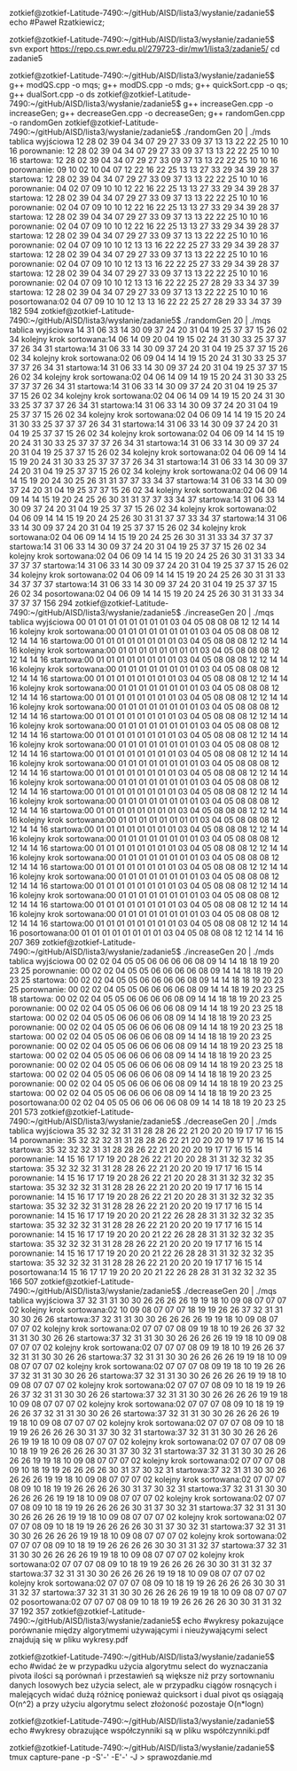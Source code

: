 zotkief@zotkief-Latitude-7490:~/gitHub/AISD/lista3/wysłanie/zadanie5$ echo #Paweł Rzatkiewicz;

zotkief@zotkief-Latitude-7490:~/gitHub/AISD/lista3/wysłanie/zadanie5$ svn export https://repo.cs.pwr.edu.pl/279723-dir/mw1/lista3/zadanie5/
cd zadanie5

zotkief@zotkief-Latitude-7490:~/gitHub/AISD/lista3/wysłanie/zadanie5$ g++ modQS.cpp -o mqs; g++ modDS.cpp -o mds; g++ quickSort.cpp -o qs; g++ dualSort.cpp -o ds
zotkief@zotkief-Latitude-7490:~/gitHub/AISD/lista3/wysłanie/zadanie5$ g++ increaseGen.cpp -o increaseGen; g++ decreaseGen.cpp -o decreaseGen; g++ randomGen.cpp -o randomGen
zotkief@zotkief-Latitude-7490:~/gitHub/AISD/lista3/wysłanie/zadanie5$ ./randomGen 20 | ./mds
tablica wyjściowa
12 28 02 39 04 34 07 29 27 33 09 37 13 13 22 22 25 10 10 16 
porownanie:
12 28 02 39 04 34 07 29 27 33 09 37 13 13 22 22 25 10 10 16 
startowa:
12 28 02 39 04 34 07 29 27 33 09 37 13 13 22 22 25 10 10 16 
porownanie:
09 10 02 10 04 07 12 22 16 22 25 13 13 27 33 29 34 39 28 37 
startowa:
12 28 02 39 04 34 07 29 27 33 09 37 13 13 22 22 25 10 10 16 
porownanie:
04 02 07 09 10 10 12 22 16 22 25 13 13 27 33 29 34 39 28 37 
startowa:
12 28 02 39 04 34 07 29 27 33 09 37 13 13 22 22 25 10 10 16 
porownanie:
02 04 07 09 10 10 12 22 16 22 25 13 13 27 33 29 34 39 28 37 
startowa:
12 28 02 39 04 34 07 29 27 33 09 37 13 13 22 22 25 10 10 16 
porownanie:
02 04 07 09 10 10 12 22 16 22 25 13 13 27 33 29 34 39 28 37 
startowa:
12 28 02 39 04 34 07 29 27 33 09 37 13 13 22 22 25 10 10 16 
porownanie:
02 04 07 09 10 10 12 13 13 16 22 22 25 27 33 29 34 39 28 37 
startowa:
12 28 02 39 04 34 07 29 27 33 09 37 13 13 22 22 25 10 10 16 
porownanie:
02 04 07 09 10 10 12 13 13 16 22 22 25 27 33 29 34 39 28 37 
startowa:
12 28 02 39 04 34 07 29 27 33 09 37 13 13 22 22 25 10 10 16 
porownanie:
02 04 07 09 10 10 12 13 13 16 22 22 25 27 28 29 33 34 37 39 
startowa:
12 28 02 39 04 34 07 29 27 33 09 37 13 13 22 22 25 10 10 16 
posortowana:02 04 07 09 10 10 12 13 13 16 22 22 25 27 28 29 33 34 37 39 
182 594
zotkief@zotkief-Latitude-7490:~/gitHub/AISD/lista3/wysłanie/zadanie5$ ./randomGen 20 | ./mqs
tablica wyjściowa
14 31 06 33 14 30 09 37 24 20 31 04 19 25 37 37 15 26 02 34 
kolejny krok
sortowana:14 06 14 09 20 04 19 15 02 24 31 30 33 25 37 37 37 26 34 31 
startowa:14 31 06 33 14 30 09 37 24 20 31 04 19 25 37 37 15 26 02 34 
kolejny krok
sortowana:02 06 09 04 14 14 19 15 20 24 31 30 33 25 37 37 37 26 34 31 
startowa:14 31 06 33 14 30 09 37 24 20 31 04 19 25 37 37 15 26 02 34 
kolejny krok
sortowana:02 04 06 14 09 14 19 15 20 24 31 30 33 25 37 37 37 26 34 31 
startowa:14 31 06 33 14 30 09 37 24 20 31 04 19 25 37 37 15 26 02 34 
kolejny krok
sortowana:02 04 06 14 09 14 19 15 20 24 31 30 33 25 37 37 37 26 34 31 
startowa:14 31 06 33 14 30 09 37 24 20 31 04 19 25 37 37 15 26 02 34 
kolejny krok
sortowana:02 04 06 09 14 14 19 15 20 24 31 30 33 25 37 37 37 26 34 31 
startowa:14 31 06 33 14 30 09 37 24 20 31 04 19 25 37 37 15 26 02 34 
kolejny krok
sortowana:02 04 06 09 14 14 15 19 20 24 31 30 33 25 37 37 37 26 34 31 
startowa:14 31 06 33 14 30 09 37 24 20 31 04 19 25 37 37 15 26 02 34 
kolejny krok
sortowana:02 04 06 09 14 14 15 19 20 24 31 30 33 25 37 37 37 26 34 31 
startowa:14 31 06 33 14 30 09 37 24 20 31 04 19 25 37 37 15 26 02 34 
kolejny krok
sortowana:02 04 06 09 14 14 15 19 20 24 30 25 26 31 31 37 37 33 34 37 
startowa:14 31 06 33 14 30 09 37 24 20 31 04 19 25 37 37 15 26 02 34 
kolejny krok
sortowana:02 04 06 09 14 14 15 19 20 24 25 26 30 31 31 37 37 33 34 37 
startowa:14 31 06 33 14 30 09 37 24 20 31 04 19 25 37 37 15 26 02 34 
kolejny krok
sortowana:02 04 06 09 14 14 15 19 20 24 25 26 30 31 31 37 37 33 34 37 
startowa:14 31 06 33 14 30 09 37 24 20 31 04 19 25 37 37 15 26 02 34 
kolejny krok
sortowana:02 04 06 09 14 14 15 19 20 24 25 26 30 31 31 33 34 37 37 37 
startowa:14 31 06 33 14 30 09 37 24 20 31 04 19 25 37 37 15 26 02 34 
kolejny krok
sortowana:02 04 06 09 14 14 15 19 20 24 25 26 30 31 31 33 34 37 37 37 
startowa:14 31 06 33 14 30 09 37 24 20 31 04 19 25 37 37 15 26 02 34 
kolejny krok
sortowana:02 04 06 09 14 14 15 19 20 24 25 26 30 31 31 33 34 37 37 37 
startowa:14 31 06 33 14 30 09 37 24 20 31 04 19 25 37 37 15 26 02 34 
posortowana:02 04 06 09 14 14 15 19 20 24 25 26 30 31 31 33 34 37 37 37 
156 294
zotkief@zotkief-Latitude-7490:~/gitHub/AISD/lista3/wysłanie/zadanie5$ ./increaseGen 20 | ./mqs
tablica wyjściowa
00 01 01 01 01 01 01 01 01 03 04 05 08 08 08 12 12 14 14 16 
kolejny krok
sortowana:00 01 01 01 01 01 01 01 01 03 04 05 08 08 08 12 12 14 14 16 
startowa:00 01 01 01 01 01 01 01 01 03 04 05 08 08 08 12 12 14 14 16 
kolejny krok
sortowana:00 01 01 01 01 01 01 01 01 03 04 05 08 08 08 12 12 14 14 16 
startowa:00 01 01 01 01 01 01 01 01 03 04 05 08 08 08 12 12 14 14 16 
kolejny krok
sortowana:00 01 01 01 01 01 01 01 01 03 04 05 08 08 08 12 12 14 14 16 
startowa:00 01 01 01 01 01 01 01 01 03 04 05 08 08 08 12 12 14 14 16 
kolejny krok
sortowana:00 01 01 01 01 01 01 01 01 03 04 05 08 08 08 12 12 14 14 16 
startowa:00 01 01 01 01 01 01 01 01 03 04 05 08 08 08 12 12 14 14 16 
kolejny krok
sortowana:00 01 01 01 01 01 01 01 01 03 04 05 08 08 08 12 12 14 14 16 
startowa:00 01 01 01 01 01 01 01 01 03 04 05 08 08 08 12 12 14 14 16 
kolejny krok
sortowana:00 01 01 01 01 01 01 01 01 03 04 05 08 08 08 12 12 14 14 16 
startowa:00 01 01 01 01 01 01 01 01 03 04 05 08 08 08 12 12 14 14 16 
kolejny krok
sortowana:00 01 01 01 01 01 01 01 01 03 04 05 08 08 08 12 12 14 14 16 
startowa:00 01 01 01 01 01 01 01 01 03 04 05 08 08 08 12 12 14 14 16 
kolejny krok
sortowana:00 01 01 01 01 01 01 01 01 03 04 05 08 08 08 12 12 14 14 16 
startowa:00 01 01 01 01 01 01 01 01 03 04 05 08 08 08 12 12 14 14 16 
kolejny krok
sortowana:00 01 01 01 01 01 01 01 01 03 04 05 08 08 08 12 12 14 14 16 
startowa:00 01 01 01 01 01 01 01 01 03 04 05 08 08 08 12 12 14 14 16 
kolejny krok
sortowana:00 01 01 01 01 01 01 01 01 03 04 05 08 08 08 12 12 14 14 16 
startowa:00 01 01 01 01 01 01 01 01 03 04 05 08 08 08 12 12 14 14 16 
kolejny krok
sortowana:00 01 01 01 01 01 01 01 01 03 04 05 08 08 08 12 12 14 14 16 
startowa:00 01 01 01 01 01 01 01 01 03 04 05 08 08 08 12 12 14 14 16 
kolejny krok
sortowana:00 01 01 01 01 01 01 01 01 03 04 05 08 08 08 12 12 14 14 16 
startowa:00 01 01 01 01 01 01 01 01 03 04 05 08 08 08 12 12 14 14 16 
kolejny krok
sortowana:00 01 01 01 01 01 01 01 01 03 04 05 08 08 08 12 12 14 14 16 
startowa:00 01 01 01 01 01 01 01 01 03 04 05 08 08 08 12 12 14 14 16 
kolejny krok
sortowana:00 01 01 01 01 01 01 01 01 03 04 05 08 08 08 12 12 14 14 16 
startowa:00 01 01 01 01 01 01 01 01 03 04 05 08 08 08 12 12 14 14 16 
kolejny krok
sortowana:00 01 01 01 01 01 01 01 01 03 04 05 08 08 08 12 12 14 14 16 
startowa:00 01 01 01 01 01 01 01 01 03 04 05 08 08 08 12 12 14 14 16 
kolejny krok
sortowana:00 01 01 01 01 01 01 01 01 03 04 05 08 08 08 12 12 14 14 16 
startowa:00 01 01 01 01 01 01 01 01 03 04 05 08 08 08 12 12 14 14 16 
posortowana:00 01 01 01 01 01 01 01 01 03 04 05 08 08 08 12 12 14 14 16 
207 369
zotkief@zotkief-Latitude-7490:~/gitHub/AISD/lista3/wysłanie/zadanie5$ ./increaseGen 20 | ./mds 
tablica wyjściowa
00 02 02 04 05 05 06 06 06 06 08 09 14 14 18 18 19 20 23 25 
porownanie:
00 02 02 04 05 05 06 06 06 06 08 09 14 14 18 18 19 20 23 25 
startowa:
00 02 02 04 05 05 06 06 06 06 08 09 14 14 18 18 19 20 23 25 
porownanie:
00 02 02 04 05 05 06 06 06 06 08 09 14 14 18 19 20 23 25 18 
startowa:
00 02 02 04 05 05 06 06 06 06 08 09 14 14 18 18 19 20 23 25 
porownanie:
00 02 02 04 05 05 06 06 06 06 08 09 14 14 18 19 20 23 25 18 
startowa:
00 02 02 04 05 05 06 06 06 06 08 09 14 14 18 18 19 20 23 25 
porownanie:
00 02 02 04 05 05 06 06 06 06 08 09 14 14 18 19 20 23 25 18 
startowa:
00 02 02 04 05 05 06 06 06 06 08 09 14 14 18 18 19 20 23 25 
porownanie:
00 02 02 04 05 05 06 06 06 06 08 09 14 14 18 19 20 23 25 18 
startowa:
00 02 02 04 05 05 06 06 06 06 08 09 14 14 18 18 19 20 23 25 
porownanie:
00 02 02 04 05 05 06 06 06 06 08 09 14 14 18 19 20 23 25 18 
startowa:
00 02 02 04 05 05 06 06 06 06 08 09 14 14 18 18 19 20 23 25 
porownanie:
00 02 02 04 05 05 06 06 06 06 08 09 14 14 18 18 19 20 23 25 
startowa:
00 02 02 04 05 05 06 06 06 06 08 09 14 14 18 18 19 20 23 25 
posortowana:00 02 02 04 05 05 06 06 06 06 08 09 14 14 18 18 19 20 23 25 
201 573
zotkief@zotkief-Latitude-7490:~/gitHub/AISD/lista3/wysłanie/zadanie5$ ./decreaseGen 20 | ./mds
tablica wyjściowa
35 32 32 32 31 31 28 28 26 22 21 20 20 20 19 17 17 16 15 14 
porownanie:
35 32 32 32 31 31 28 28 26 22 21 20 20 20 19 17 17 16 15 14 
startowa:
35 32 32 32 31 31 28 28 26 22 21 20 20 20 19 17 17 16 15 14 
porownanie:
14 15 16 17 17 19 20 28 26 22 21 20 20 28 31 31 32 32 32 35 
startowa:
35 32 32 32 31 31 28 28 26 22 21 20 20 20 19 17 17 16 15 14 
porownanie:
14 15 16 17 17 19 20 28 26 22 21 20 20 28 31 31 32 32 32 35 
startowa:
35 32 32 32 31 31 28 28 26 22 21 20 20 20 19 17 17 16 15 14 
porownanie:
14 15 16 17 17 19 20 28 26 22 21 20 20 28 31 31 32 32 32 35 
startowa:
35 32 32 32 31 31 28 28 26 22 21 20 20 20 19 17 17 16 15 14 
porownanie:
14 15 16 17 17 19 20 20 20 21 22 26 28 28 31 31 32 32 32 35 
startowa:
35 32 32 32 31 31 28 28 26 22 21 20 20 20 19 17 17 16 15 14 
porownanie:
14 15 16 17 17 19 20 20 20 21 22 26 28 28 31 31 32 32 32 35 
startowa:
35 32 32 32 31 31 28 28 26 22 21 20 20 20 19 17 17 16 15 14 
porownanie:
14 15 16 17 17 19 20 20 20 21 22 26 28 28 31 31 32 32 32 35 
startowa:
35 32 32 32 31 31 28 28 26 22 21 20 20 20 19 17 17 16 15 14 
posortowana:14 15 16 17 17 19 20 20 20 21 22 26 28 28 31 31 32 32 32 35 
166 507
zotkief@zotkief-Latitude-7490:~/gitHub/AISD/lista3/wysłanie/zadanie5$ ./decreaseGen 20 | ./mqs
tablica wyjściowa
37 32 31 31 30 30 26 26 26 26 19 19 18 10 09 08 07 07 07 02 
kolejny krok
sortowana:02 10 09 08 07 07 07 18 19 19 26 26 37 32 31 31 30 30 26 26 
startowa:37 32 31 31 30 30 26 26 26 26 19 19 18 10 09 08 07 07 07 02 
kolejny krok
sortowana:02 07 07 07 08 09 19 18 10 19 26 26 37 32 31 31 30 30 26 26 
startowa:37 32 31 31 30 30 26 26 26 26 19 19 18 10 09 08 07 07 07 02 
kolejny krok
sortowana:02 07 07 07 08 09 19 18 10 19 26 26 37 32 31 31 30 30 26 26 
startowa:37 32 31 31 30 30 26 26 26 26 19 19 18 10 09 08 07 07 07 02 
kolejny krok
sortowana:02 07 07 07 08 09 19 18 10 19 26 26 37 32 31 31 30 30 26 26 
startowa:37 32 31 31 30 30 26 26 26 26 19 19 18 10 09 08 07 07 07 02 
kolejny krok
sortowana:02 07 07 07 08 09 10 18 19 19 26 26 37 32 31 31 30 30 26 26 
startowa:37 32 31 31 30 30 26 26 26 26 19 19 18 10 09 08 07 07 07 02 
kolejny krok
sortowana:02 07 07 07 08 09 10 18 19 19 26 26 37 32 31 31 30 30 26 26 
startowa:37 32 31 31 30 30 26 26 26 26 19 19 18 10 09 08 07 07 07 02 
kolejny krok
sortowana:02 07 07 07 08 09 10 18 19 19 26 26 26 26 30 31 37 30 32 31 
startowa:37 32 31 31 30 30 26 26 26 26 19 19 18 10 09 08 07 07 07 02 
kolejny krok
sortowana:02 07 07 07 08 09 10 18 19 19 26 26 26 26 30 31 37 30 32 31 
startowa:37 32 31 31 30 30 26 26 26 26 19 19 18 10 09 08 07 07 07 02 
kolejny krok
sortowana:02 07 07 07 08 09 10 18 19 19 26 26 26 26 30 31 37 30 32 31 
startowa:37 32 31 31 30 30 26 26 26 26 19 19 18 10 09 08 07 07 07 02 
kolejny krok
sortowana:02 07 07 07 08 09 10 18 19 19 26 26 26 26 30 31 37 30 32 31 
startowa:37 32 31 31 30 30 26 26 26 26 19 19 18 10 09 08 07 07 07 02 
kolejny krok
sortowana:02 07 07 07 08 09 10 18 19 19 26 26 26 26 30 31 37 30 32 31 
startowa:37 32 31 31 30 30 26 26 26 26 19 19 18 10 09 08 07 07 07 02 
kolejny krok
sortowana:02 07 07 07 08 09 10 18 19 19 26 26 26 26 30 31 37 30 32 31 
startowa:37 32 31 31 30 30 26 26 26 26 19 19 18 10 09 08 07 07 07 02 
kolejny krok
sortowana:02 07 07 07 08 09 10 18 19 19 26 26 26 26 30 30 31 31 32 37 
startowa:37 32 31 31 30 30 26 26 26 26 19 19 18 10 09 08 07 07 07 02 
kolejny krok
sortowana:02 07 07 07 08 09 10 18 19 19 26 26 26 26 30 30 31 31 32 37 
startowa:37 32 31 31 30 30 26 26 26 26 19 19 18 10 09 08 07 07 07 02 
kolejny krok
sortowana:02 07 07 07 08 09 10 18 19 19 26 26 26 26 30 30 31 31 32 37 
startowa:37 32 31 31 30 30 26 26 26 26 19 19 18 10 09 08 07 07 07 02 
posortowana:02 07 07 07 08 09 10 18 19 19 26 26 26 26 30 30 31 31 32 37 
192 357
zotkief@zotkief-Latitude-7490:~/gitHub/AISD/lista3/wysłanie/zadanie5$ echo #wykresy pokazujące porównanie między algorytmemi używającymi i nieużywającymi select znajdują się w pliku wykresy.pdf

zotkief@zotkief-Latitude-7490:~/gitHub/AISD/lista3/wysłanie/zadanie5$ echo #widać że w przypadku użycia algorytmu select do wyznaczania pivota ilości są porównań i przestawień są większe niż przy sortownaniu danych losowych bez użycia select, ale w przypadku ciągów rosnących i malejących widać dużą różnicę ponieważ quicksort i dual pivot qs osiągają O(n^2) a przy użyciu algorytmu select złożoność pozostaje O(n*logn)

zotkief@zotkief-Latitude-7490:~/gitHub/AISD/lista3/wysłanie/zadanie5$ echo #wykresy obrazujące współczynniki są w pliku współczynniki.pdf

zotkief@zotkief-Latitude-7490:~/gitHub/AISD/lista3/wysłanie/zadanie5$ tmux capture-pane -p -S'-' -E'-' -J > sprawozdanie.md

